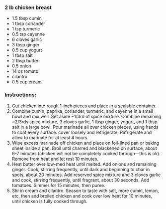 ### 2 lb chicken breast
- 1.5 tbsp cumin
- 1 tbsp coriander
- 1 tsp turmeric 
- 0.5  tsp cayenne
- 6 cloves garlic
- 3 tbsp ginger
- 0.5  cup yogurt
- 1 tbsp salt 
- 2 tbsp butter
- 0.5 onion
- 14 oz tomato
- cilantro
- 0.5 cup cream

### Instructions:
1. Cut chicken into rough 1-inch pieces and place in a sealable container.
2. Combine cumin, paprika, coriander, turmeric, and cayenne in a small bowl and mix well. Set aside ~1/3rd of spice mixture. Combine remaining ~2/3rds spice mixture, 3 cloves garlic, 1 tbsp ginger, yogurt, and 1 tbsp salt in a large bowl. Pour marinade all over chicken pieces, using hands to coat every surface. cover loosely and refrigerate. Refrigerate and allow to marinate for at least 4 hours.
3. Wipe excess marinade off chicken and place on foil-lined pan or baking sheet inside a pan. Broil until charred and blackened on surface, about 6-7 minutes (chicken will not be completely cooked through—this is ok). Remove from heat and let rest 10 minutes.
4. Heat butter over low-med heat until melted. Add onions and remaining ginger. Cook, stirring frequently, until dark and beginning to char in spots, about 20 minutes. Add reserved spice mixture and 3 cloves garlic and cook, stirring frequently, until fragrant, about 30 seconds. Add tomatoes. Simmer for 15 minutes, then puree.
5. Stir in cream and cilantro. Season to taste with salt, more cumin, lemon, etc, then add broiled chicken and cook over low heat for 10 minutes, until chicken is fully cooked through.
